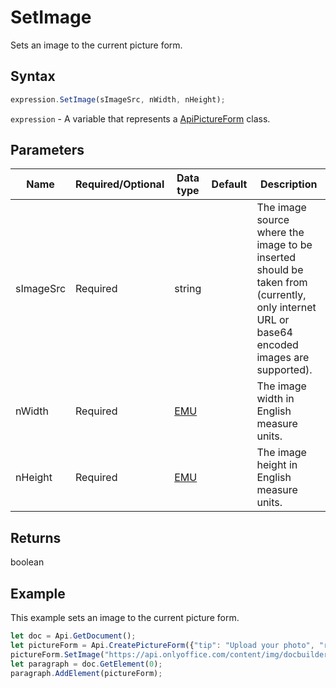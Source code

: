 # SetImage

Sets an image to the current picture form.

## Syntax

```javascript
expression.SetImage(sImageSrc, nWidth, nHeight);
```

`expression` - A variable that represents a [ApiPictureForm](../ApiPictureForm.md) class.

## Parameters

| **Name** | **Required/Optional** | **Data type** | **Default** | **Description** |
| ------------- | ------------- | ------------- | ------------- | ------------- |
| sImageSrc | Required | string |  | The image source where the image to be inserted should be taken from (currently, only internet URL or base64 encoded images are supported). |
| nWidth | Required | [EMU](../../Enumeration/EMU.md) |  | The image width in English measure units. |
| nHeight | Required | [EMU](../../Enumeration/EMU.md) |  | The image height in English measure units. |

## Returns

boolean

## Example

This example sets an image to the current picture form.

```javascript editor-
let doc = Api.GetDocument();
let pictureForm = Api.CreatePictureForm({"tip": "Upload your photo", "required": true, "placeholder": "Photo", "scaleFlag": "tooBig", "lockAspectRatio": true, "respectBorders": false, "shiftX": 50, "shiftY": 50});
pictureForm.SetImage("https://api.onlyoffice.com/content/img/docbuilder/examples/user-profile.png");
let paragraph = doc.GetElement(0);
paragraph.AddElement(pictureForm);
```
